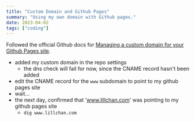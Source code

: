 ```yaml
---
title: "Custom Domain and Github Pages"
summary: "Using my own domain with Github pages."
date: 2023-04-02
tags: ["coding"]
---
```


Followed the official Github docs for [Managing a custom domain for your Github Pages site](https://docs.github.com/en/pages/configuring-a-custom-domain-for-your-github-pages-site/managing-a-custom-domain-for-your-github-pages-site).

* added my custom domain in the repo settings
  * the dns check will fail for now, since the CNAME record hasn't been added
* edit the CNAME record for the `www` subdomain to point to my github pages site
* wait...
* the next day, confirmed that 'www.lillchan.com' was pointing to my github pages site
  * `dig www.lillchan.com`
